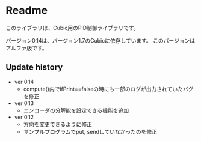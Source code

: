 # Readme

このライブラリは、Cubic用のPID制御ライブラリです。

バージョン0.14は、バージョン1.7のCubicに依存しています。
このバージョンはアルファ版です。

## Update history

- ver 0.14
  - compute()内でifPrint==falseの時にも一部のログが出力されていたバグを修正
- ver 0.13
  - エンコーダの分解能を設定できる機能を追加
- ver 0.12
  - 方向を変更できるように修正
  - サンプルプログラムでput, sendしていなかったのを修正